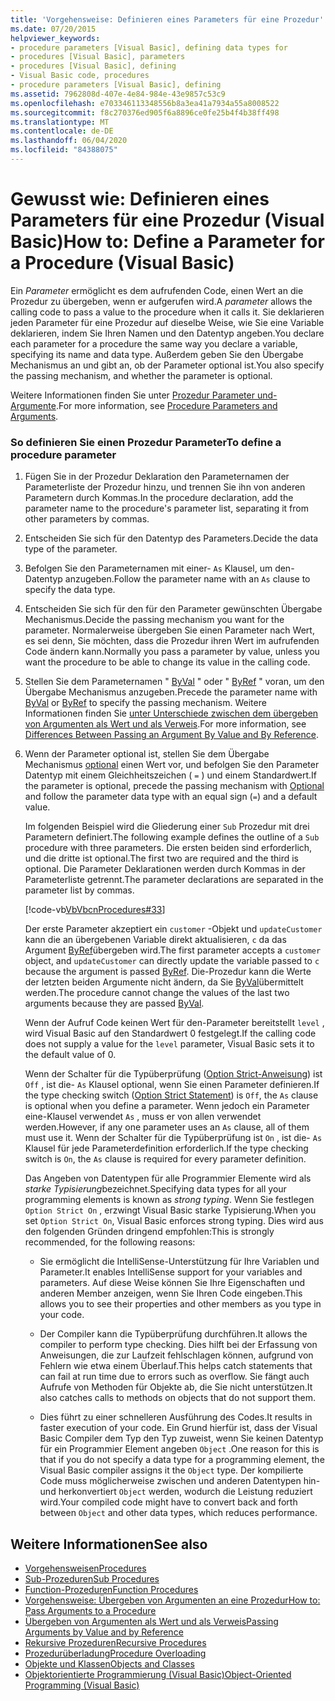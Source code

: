 ```yaml
---
title: 'Vorgehensweise: Definieren eines Parameters für eine Prozedur'
ms.date: 07/20/2015
helpviewer_keywords:
- procedure parameters [Visual Basic], defining data types for
- procedures [Visual Basic], parameters
- procedures [Visual Basic], defining
- Visual Basic code, procedures
- procedure parameters [Visual Basic], defining
ms.assetid: 7962808d-407e-4e84-984e-43e9857c53c9
ms.openlocfilehash: e703346113348556b8a3ea41a7934a55a8008522
ms.sourcegitcommit: f8c270376ed905f6a8896ce0fe25b4f4b38ff498
ms.translationtype: MT
ms.contentlocale: de-DE
ms.lasthandoff: 06/04/2020
ms.locfileid: "84388075"
---
```

# <a name="how-to-define-a-parameter-for-a-procedure-visual-basic"></a><span data-ttu-id="30a90-102">Gewusst wie: Definieren eines Parameters für eine Prozedur (Visual Basic)</span><span class="sxs-lookup"><span data-stu-id="30a90-102">How to: Define a Parameter for a Procedure (Visual Basic)</span></span>
<span data-ttu-id="30a90-103">Ein *Parameter* ermöglicht es dem aufrufenden Code, einen Wert an die Prozedur zu übergeben, wenn er aufgerufen wird.</span><span class="sxs-lookup"><span data-stu-id="30a90-103">A *parameter* allows the calling code to pass a value to the procedure when it calls it.</span></span> <span data-ttu-id="30a90-104">Sie deklarieren jeden Parameter für eine Prozedur auf dieselbe Weise, wie Sie eine Variable deklarieren, indem Sie Ihren Namen und den Datentyp angeben.</span><span class="sxs-lookup"><span data-stu-id="30a90-104">You declare each parameter for a procedure the same way you declare a variable, specifying its name and data type.</span></span> <span data-ttu-id="30a90-105">Außerdem geben Sie den Übergabe Mechanismus an und gibt an, ob der Parameter optional ist.</span><span class="sxs-lookup"><span data-stu-id="30a90-105">You also specify the passing mechanism, and whether the parameter is optional.</span></span>  
  
 <span data-ttu-id="30a90-106">Weitere Informationen finden Sie unter [Prozedur Parameter und-Argumente](./procedure-parameters-and-arguments.md).</span><span class="sxs-lookup"><span data-stu-id="30a90-106">For more information, see [Procedure Parameters and Arguments](./procedure-parameters-and-arguments.md).</span></span>  
  
### <a name="to-define-a-procedure-parameter"></a><span data-ttu-id="30a90-107">So definieren Sie einen Prozedur Parameter</span><span class="sxs-lookup"><span data-stu-id="30a90-107">To define a procedure parameter</span></span>  
  
1. <span data-ttu-id="30a90-108">Fügen Sie in der Prozedur Deklaration den Parameternamen der Parameterliste der Prozedur hinzu, und trennen Sie ihn von anderen Parametern durch Kommas.</span><span class="sxs-lookup"><span data-stu-id="30a90-108">In the procedure declaration, add the parameter name to the procedure's parameter list, separating it from other parameters by commas.</span></span>  
  
2. <span data-ttu-id="30a90-109">Entscheiden Sie sich für den Datentyp des Parameters.</span><span class="sxs-lookup"><span data-stu-id="30a90-109">Decide the data type of the parameter.</span></span>  
  
3. <span data-ttu-id="30a90-110">Befolgen Sie den Parameternamen mit einer- `As` Klausel, um den-Datentyp anzugeben.</span><span class="sxs-lookup"><span data-stu-id="30a90-110">Follow the parameter name with an `As` clause to specify the data type.</span></span>  
  
4. <span data-ttu-id="30a90-111">Entscheiden Sie sich für den für den Parameter gewünschten Übergabe Mechanismus.</span><span class="sxs-lookup"><span data-stu-id="30a90-111">Decide the passing mechanism you want for the parameter.</span></span> <span data-ttu-id="30a90-112">Normalerweise übergeben Sie einen Parameter nach Wert, es sei denn, Sie möchten, dass die Prozedur ihren Wert im aufrufenden Code ändern kann.</span><span class="sxs-lookup"><span data-stu-id="30a90-112">Normally you pass a parameter by value, unless you want the procedure to be able to change its value in the calling code.</span></span>  
  
5. <span data-ttu-id="30a90-113">Stellen Sie dem Parameternamen " [ByVal](../../../language-reference/modifiers/byval.md) " oder " [ByRef](../../../language-reference/modifiers/byref.md) " voran, um den Übergabe Mechanismus anzugeben.</span><span class="sxs-lookup"><span data-stu-id="30a90-113">Precede the parameter name with [ByVal](../../../language-reference/modifiers/byval.md) or [ByRef](../../../language-reference/modifiers/byref.md) to specify the passing mechanism.</span></span> <span data-ttu-id="30a90-114">Weitere Informationen finden Sie [unter Unterschiede zwischen dem übergeben von Argumenten als Wert und als Verweis](./differences-between-passing-an-argument-by-value-and-by-reference.md).</span><span class="sxs-lookup"><span data-stu-id="30a90-114">For more information, see [Differences Between Passing an Argument By Value and By Reference](./differences-between-passing-an-argument-by-value-and-by-reference.md).</span></span>  
  
6. <span data-ttu-id="30a90-115">Wenn der Parameter optional ist, stellen Sie dem Übergabe Mechanismus [optional](../../../language-reference/modifiers/optional.md) einen Wert vor, und befolgen Sie den Parameter Datentyp mit einem Gleichheitszeichen ( `=` ) und einem Standardwert.</span><span class="sxs-lookup"><span data-stu-id="30a90-115">If the parameter is optional, precede the passing mechanism with [Optional](../../../language-reference/modifiers/optional.md) and follow the parameter data type with an equal sign (`=`) and a default value.</span></span>  
  
     <span data-ttu-id="30a90-116">Im folgenden Beispiel wird die Gliederung einer `Sub` Prozedur mit drei Parametern definiert.</span><span class="sxs-lookup"><span data-stu-id="30a90-116">The following example defines the outline of a `Sub` procedure with three parameters.</span></span> <span data-ttu-id="30a90-117">Die ersten beiden sind erforderlich, und die dritte ist optional.</span><span class="sxs-lookup"><span data-stu-id="30a90-117">The first two are required and the third is optional.</span></span> <span data-ttu-id="30a90-118">Die Parameter Deklarationen werden durch Kommas in der Parameterliste getrennt.</span><span class="sxs-lookup"><span data-stu-id="30a90-118">The parameter declarations are separated in the parameter list by commas.</span></span>  
  
     [!code-vb[VbVbcnProcedures#33](~/samples/snippets/visualbasic/VS_Snippets_VBCSharp/VbVbcnProcedures/VB/Class1.vb#33)]  
  
     <span data-ttu-id="30a90-119">Der erste Parameter akzeptiert ein `customer` -Objekt und `updateCustomer` kann die an übergebenen Variable direkt aktualisieren, `c` da das Argument [ByRef](../../../language-reference/modifiers/byref.md)übergeben wird.</span><span class="sxs-lookup"><span data-stu-id="30a90-119">The first parameter accepts a `customer` object, and `updateCustomer` can directly update the variable passed to `c` because the argument is passed [ByRef](../../../language-reference/modifiers/byref.md).</span></span> <span data-ttu-id="30a90-120">Die-Prozedur kann die Werte der letzten beiden Argumente nicht ändern, da Sie [ByVal](../../../language-reference/modifiers/byval.md)übermittelt werden.</span><span class="sxs-lookup"><span data-stu-id="30a90-120">The procedure cannot change the values of the last two arguments because they are passed [ByVal](../../../language-reference/modifiers/byval.md).</span></span>  
  
     <span data-ttu-id="30a90-121">Wenn der Aufruf Code keinen Wert für den-Parameter bereitstellt `level` , wird Visual Basic auf den Standardwert 0 festgelegt.</span><span class="sxs-lookup"><span data-stu-id="30a90-121">If the calling code does not supply a value for the `level` parameter, Visual Basic sets it to the default value of 0.</span></span>  
  
     <span data-ttu-id="30a90-122">Wenn der Schalter für die Typüberprüfung ([Option Strict-Anweisung](../../../language-reference/statements/option-strict-statement.md)) ist `Off` , ist die- `As` Klausel optional, wenn Sie einen Parameter definieren.</span><span class="sxs-lookup"><span data-stu-id="30a90-122">If the type checking switch ([Option Strict Statement](../../../language-reference/statements/option-strict-statement.md)) is `Off`, the `As` clause is optional when you define a parameter.</span></span> <span data-ttu-id="30a90-123">Wenn jedoch ein Parameter eine-Klausel verwendet `As` , muss er von allen verwendet werden.</span><span class="sxs-lookup"><span data-stu-id="30a90-123">However, if any one parameter uses an `As` clause, all of them must use it.</span></span> <span data-ttu-id="30a90-124">Wenn der Schalter für die Typüberprüfung ist `On` , ist die- `As` Klausel für jede Parameterdefinition erforderlich.</span><span class="sxs-lookup"><span data-stu-id="30a90-124">If the type checking switch is `On`, the `As` clause is required for every parameter definition.</span></span>  
  
     <span data-ttu-id="30a90-125">Das Angeben von Datentypen für alle Programmier Elemente wird als *starke Typisierung*bezeichnet.</span><span class="sxs-lookup"><span data-stu-id="30a90-125">Specifying data types for all your programming elements is known as *strong typing*.</span></span> <span data-ttu-id="30a90-126">Wenn Sie festlegen `Option Strict On` , erzwingt Visual Basic starke Typisierung.</span><span class="sxs-lookup"><span data-stu-id="30a90-126">When you set `Option Strict On`, Visual Basic enforces strong typing.</span></span> <span data-ttu-id="30a90-127">Dies wird aus den folgenden Gründen dringend empfohlen:</span><span class="sxs-lookup"><span data-stu-id="30a90-127">This is strongly recommended, for the following reasons:</span></span>  
  
    - <span data-ttu-id="30a90-128">Sie ermöglicht die IntelliSense-Unterstützung für Ihre Variablen und Parameter.</span><span class="sxs-lookup"><span data-stu-id="30a90-128">It enables IntelliSense support for your variables and parameters.</span></span> <span data-ttu-id="30a90-129">Auf diese Weise können Sie Ihre Eigenschaften und anderen Member anzeigen, wenn Sie Ihren Code eingeben.</span><span class="sxs-lookup"><span data-stu-id="30a90-129">This allows you to see their properties and other members as you type in your code.</span></span>  
  
    - <span data-ttu-id="30a90-130">Der Compiler kann die Typüberprüfung durchführen.</span><span class="sxs-lookup"><span data-stu-id="30a90-130">It allows the compiler to perform type checking.</span></span> <span data-ttu-id="30a90-131">Dies hilft bei der Erfassung von Anweisungen, die zur Laufzeit fehlschlagen können, aufgrund von Fehlern wie etwa einem Überlauf.</span><span class="sxs-lookup"><span data-stu-id="30a90-131">This helps catch statements that can fail at run time due to errors such as overflow.</span></span> <span data-ttu-id="30a90-132">Sie fängt auch Aufrufe von Methoden für Objekte ab, die Sie nicht unterstützen.</span><span class="sxs-lookup"><span data-stu-id="30a90-132">It also catches calls to methods on objects that do not support them.</span></span>  
  
    - <span data-ttu-id="30a90-133">Dies führt zu einer schnelleren Ausführung des Codes.</span><span class="sxs-lookup"><span data-stu-id="30a90-133">It results in faster execution of your code.</span></span> <span data-ttu-id="30a90-134">Ein Grund hierfür ist, dass der Visual Basic Compiler dem Typ den Typ zuweist, wenn Sie keinen Datentyp für ein Programmier Element angeben `Object` .</span><span class="sxs-lookup"><span data-stu-id="30a90-134">One reason for this is that if you do not specify a data type for a programming element, the Visual Basic compiler assigns it the `Object` type.</span></span> <span data-ttu-id="30a90-135">Der kompilierte Code muss möglicherweise zwischen und anderen Datentypen hin-und herkonvertiert `Object` werden, wodurch die Leistung reduziert wird.</span><span class="sxs-lookup"><span data-stu-id="30a90-135">Your compiled code might have to convert back and forth between `Object` and other data types, which reduces performance.</span></span>  
  
## <a name="see-also"></a><span data-ttu-id="30a90-136">Weitere Informationen</span><span class="sxs-lookup"><span data-stu-id="30a90-136">See also</span></span>

- [<span data-ttu-id="30a90-137">Vorgehensweisen</span><span class="sxs-lookup"><span data-stu-id="30a90-137">Procedures</span></span>](./index.md)
- [<span data-ttu-id="30a90-138">Sub-Prozeduren</span><span class="sxs-lookup"><span data-stu-id="30a90-138">Sub Procedures</span></span>](./sub-procedures.md)
- [<span data-ttu-id="30a90-139">Function-Prozeduren</span><span class="sxs-lookup"><span data-stu-id="30a90-139">Function Procedures</span></span>](./function-procedures.md)
- [<span data-ttu-id="30a90-140">Vorgehensweise: Übergeben von Argumenten an eine Prozedur</span><span class="sxs-lookup"><span data-stu-id="30a90-140">How to: Pass Arguments to a Procedure</span></span>](./how-to-pass-arguments-to-a-procedure.md)
- [<span data-ttu-id="30a90-141">Übergeben von Argumenten als Wert und als Verweis</span><span class="sxs-lookup"><span data-stu-id="30a90-141">Passing Arguments by Value and by Reference</span></span>](./passing-arguments-by-value-and-by-reference.md)
- [<span data-ttu-id="30a90-142">Rekursive Prozeduren</span><span class="sxs-lookup"><span data-stu-id="30a90-142">Recursive Procedures</span></span>](./recursive-procedures.md)
- [<span data-ttu-id="30a90-143">Prozedurüberladung</span><span class="sxs-lookup"><span data-stu-id="30a90-143">Procedure Overloading</span></span>](./procedure-overloading.md)
- [<span data-ttu-id="30a90-144">Objekte und Klassen</span><span class="sxs-lookup"><span data-stu-id="30a90-144">Objects and Classes</span></span>](../objects-and-classes/index.md)
- [<span data-ttu-id="30a90-145">Objektorientierte Programmierung (Visual Basic)</span><span class="sxs-lookup"><span data-stu-id="30a90-145">Object-Oriented Programming (Visual Basic)</span></span>](../../concepts/object-oriented-programming.md)
